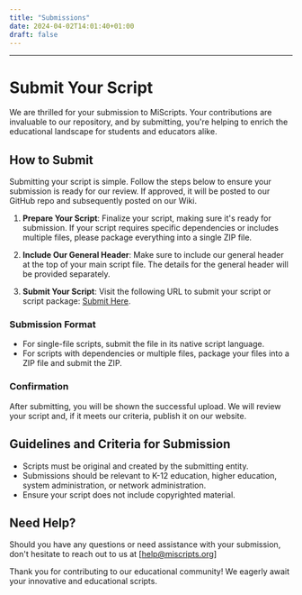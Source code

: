```yaml
---
title: "Submissions"
date: 2024-04-02T14:01:40+01:00
draft: false
---
```


---
# Submit Your Script

We are thrilled for your submission to MiScripts. Your contributions are invaluable to our repository, and by submitting, you're helping to enrich the educational landscape for students and educators alike.

## How to Submit

Submitting your script is simple. Follow the steps below to ensure your submission is ready for our review. If approved, it will be posted to our GitHub repo and subsequently posted on our Wiki.

1. **Prepare Your Script**:
   Finalize your script, making sure it's ready for submission. If your script requires specific dependencies or includes multiple files, please package everything into a single ZIP file.

2. **Include Our General Header**:
   Make sure to include our general header at the top of your main script file. The details for the general header will be provided separately.

3. **Submit Your Script**:
   Visit the following URL to submit your script or script package: [Submit Here](https://wcresa.sharepoint.com/:f:/s/miscripts.org/Eg4pCSLwms1OpbODeevA7QcBwbAHVP2kjUHCtBTM7aVLaw).
### Submission Format

- For single-file scripts, submit the file in its native script language.
- For scripts with dependencies or multiple files, package your files into a ZIP file and submit the ZIP.

### Confirmation

After submitting, you will be shown the successful upload. We will review your script and, if it meets our criteria, publish it on our website.

## Guidelines and Criteria for Submission

- Scripts must be original and created by the submitting entity.
- Submissions should be relevant to K-12 education, higher education, system administration, or network administration.
- Ensure your script does not include copyrighted material.

## Need Help?

Should you have any questions or need assistance with your submission, don't hesitate to reach out to us at [help@miscripts.org]

Thank you for contributing to our educational community! We eagerly await your innovative and educational scripts.
